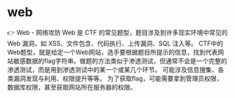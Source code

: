 # web

👉 Web - 网络攻防
      Web 是 CTF 的常见题型，题目涉及到许多现实环境中常见的 Web 漏洞，如 XSS、文件包含、代码执行、上传漏洞、SQL 注入等。
      CTF中的Web题型，就是给定一个Web网站，选手要根据题目所提示的信息，找到代表网站敏感数据的flag字符串。做题的方法类似于渗透测试，但通常不会是一个完整的渗透测试，而是用到渗透测试中的某一个或某几个环节。
      可能涉及信息搜集、各类漏洞发现与利用、权限提升等等。
      为了获取flag，可能需要拿到管理员权限，数据库权限，甚至获取网站所在服务器的权限。